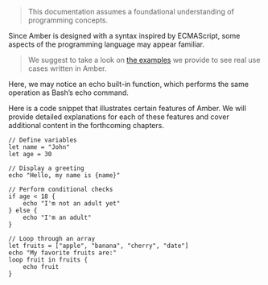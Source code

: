 > This documentation assumes a foundational understanding of programming concepts.

Since Amber is designed with a syntax inspired by ECMAScript, some aspects of the programming language may appear familiar.

> We suggest to take a look on [the examples](https://docs.amber-lang.com/by_example/examples) we provide to see real use cases written in Amber.

Here, we may notice an echo built-in function, which performs the same operation as Bash’s echo command.

Here is a code snippet that illustrates certain features of Amber. We will provide detailed explanations for each of these features and cover additional content in the forthcoming chapters.

```ab
// Define variables
let name = "John"
let age = 30

// Display a greeting
echo "Hello, my name is {name}"

// Perform conditional checks
if age < 18 {
	echo "I'm not an adult yet"
} else {
	echo "I'm an adult"
}

// Loop through an array
let fruits = ["apple", "banana", "cherry", "date"]
echo "My favorite fruits are:"
loop fruit in fruits {
	echo fruit
}
```
